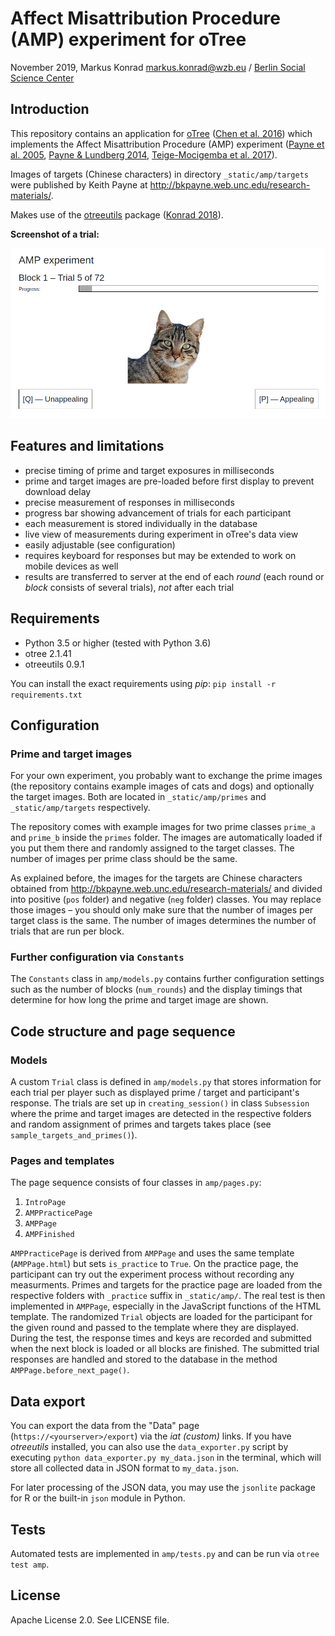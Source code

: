 # Affect Misattribution Procedure (AMP) experiment for oTree

November 2019, Markus Konrad <markus.konrad@wzb.eu> / [Berlin Social Science Center](https://wzb.eu)

## Introduction

This repository contains an application for [oTree](http://www.otree.org/) ([Chen et al. 2016](http://dx.doi.org/10.1016/j.jbef.2015.12.001)) which implements the Affect Misattribution Procedure (AMP) experiment ([Payne et al. 2005](https://doi.org/10.1037/0022-3514.89.3.277), [Payne & Lundberg 2014](https://doi.org/10.1111/spc3.12148), [Teige-Mocigemba et al. 2017](https://doi.org/10.1027/1618-3169/a000364)).

Images of targets (Chinese characters) in directory `_static/amp/targets` were published by Keith Payne at http://bkpayne.web.unc.edu/research-materials/.

Makes use of the [otreeutils](https://github.com/WZBSocialScienceCenter/otreeutils) package ([Konrad 2018](https://doi.org/10.1016/j.jbef.2018.10.006)).

**Screenshot of a trial:**

![look, a cat](_doc_imgs/trial-screenshot.png)

## Features and limitations

- precise timing of prime and target exposures in milliseconds
- prime and target images are pre-loaded before first display to prevent download delay
- precise measurement of responses in milliseconds
- progress bar showing advancement of trials for each participant 
- each measurement is stored individually in the database
- live view of measurements during experiment in oTree's data view 
- easily adjustable (see configuration)
- requires keyboard for responses but may be extended to work on mobile devices as well
- results are transferred to server at the end of each *round* (each round or *block* consists of several trials), *not* after each trial

## Requirements

- Python 3.5 or higher (tested with Python 3.6)
- otree 2.1.41
- otreeutils 0.9.1

You can install the exact requirements using *pip*: `pip install -r requirements.txt`

## Configuration

### Prime and target images

For your own experiment, you probably want to exchange the prime images (the repository contains example images of cats and dogs) and optionally the target images. Both are located in `_static/amp/primes` and `_static/amp/targets` respectively.  

The repository comes with example images for two prime classes `prime_a` and `prime_b` inside the `primes` folder. The images are automatically loaded if you put them there and randomly assigned to the target classes. The number of images per prime class should be the same.

As explained before, the images for the targets are Chinese characters obtained from http://bkpayne.web.unc.edu/research-materials/ and divided into positive (`pos` folder) and negative (`neg` folder) classes. You may replace those images – you should only make sure that the number of images per target class is the same. The number of images determines the number of trials that are run per block.

### Further configuration via `Constants`

The `Constants` class in `amp/models.py` contains further configuration settings such as the number of blocks (`num_rounds`) and the display timings that determine for how long the prime and target image are shown. 


## Code structure and page sequence

### Models

A custom `Trial` class is defined in `amp/models.py` that stores information for each trial per player such as displayed prime / target and participant's response. The trials are set up in `creating_session()` in class `Subsession` where the prime and target images are detected in the respective folders and random assignment of primes and targets takes place (see `sample_targets_and_primes()`). 

### Pages and templates

The page sequence consists of four classes in `amp/pages.py`:

1. `IntroPage`
2. `AMPPracticePage`
3. `AMPPage`
4. `AMPFinished`

`AMPPracticePage` is derived from `AMPPage` and uses the same template (`AMPPage.html`) but sets `is_practice` to `True`. On the practice page, the participant can try out the experiment process without recording any measurments. Primes and targets for the practice page are loaded from the respective folders with `_practice` suffix in `_static/amp/`. The real test is then implemented in `AMPPage`, especially in the JavaScript functions of the HTML template. The randomized `Trial` objects are loaded for the participant for the given round and passed to the template where they are displayed. During the test, the response times and keys are recorded and submitted when the next block is loaded or all blocks are finished. The submitted trial responses are handled and stored to the database in the method `AMPPage.before_next_page()`.

## Data export

You can export the data from the "Data" page (`https://<yourserver>/export`) via the *iat (custom)* links. If you have *otreeutils* installed, you can also use the `data_exporter.py` script by executing `python data_exporter.py my_data.json` in the terminal, which will store all collected data in JSON format to `my_data.json`.

For later processing of the JSON data, you may use the `jsonlite` package for R or the built-in `json` module in Python.

## Tests

Automated tests are implemented in `amp/tests.py` and can be run via `otree test amp`.

## License

Apache License 2.0. See LICENSE file.

